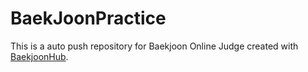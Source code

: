 # BaekJoonPractice
This is a auto push repository for Baekjoon Online Judge created with [BaekjoonHub](https://github.com/BaekjoonHub/BaekjoonHub).
